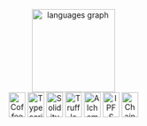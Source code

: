 ###
<br clear="both">
<div align="center">
<div align="center">
  <img src="https://github-readme-stats.vercel.app/api/top-langs?username=zeroday-v&locale=en&hide_title=false&layout=compact&card_width=320&langs_count=5&theme=aura&hide_border=false&order=2" height="150" alt="languages graph"  />
</div>
<a href="https://coffeescript.org" target="_blank" rel="noreferrer noopener"><img src="https://raw.githubusercontent.com/0xShapeShifter/readme-md/master/public/images/skills/core/coffeescript.svg" alt="CoffeeScript" width="30" height="45" /></a> <a href="https://www.typescriptlang.org" target="_blank" rel="noreferrer noopener"><img src="https://raw.githubusercontent.com/0xShapeShifter/readme-md/master/public/images/skills/core/typescript.svg" alt="Typescript" width="30" height="45" /></a>
<a href="https://soliditylang.org" target="_blank" rel="noreferrer noopener"><img src="https://raw.githubusercontent.com/0xShapeShifter/readme-md/master/public/images/skills/web3/solidity.svg" alt="Solidity" width="30" height="45" /></a> <a href="https://trufflesuite.com/" target="_blank" rel="noreferrer noopener"><img src="https://raw.githubusercontent.com/0xShapeShifter/readme-md/master/public/images/skills/web3/truffle.svg" alt="Truffle" width="30" height="45" /></a> </a> <a href="https://www.alchemy.com" target="_blank" rel="noreferrer noopener"><img src="https://raw.githubusercontent.com/0xShapeShifter/readme-md/master/public/images/skills/web3/alchemy.svg" alt="Alchemy" width="30" height="45" /></a> <a href="https://ipfs.tech" target="_blank" rel="noreferrer noopener"><img src="https://raw.githubusercontent.com/0xShapeShifter/readme-md/master/public/images/skills/web3/ipfs.svg" alt="IPFS" width="30" height="45" /></a> <a href="https://chain.link" target="_blank" rel="noreferrer noopener"><img src="https://raw.githubusercontent.com/0xShapeShifter/readme-md/master/public/images/skills/web3/chainlink.svg" alt="ChainLink" width="30" height="45" /></a>
</div>


